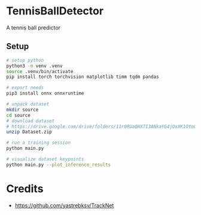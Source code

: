 # TennisBallDetector
A tennis ball predictor

## Setup
```bash
# setup python
python3 -m venv .venv
source .venv/bin/activate
pip install torch torchvision matplotlib timm tqdm pandas

# export needs
pip3 install onnx onnxruntime

# unpack dataset
mkdir source
cd source
# download dataset
# https://drive.google.com/drive/folders/11r0RUaQHX7I3ANkaYG4jOxXK1OYo01Ut
unzip Dataset.zip 

# run a training session
python main.py 

# visualize dataset keypoints
python main.py --plot_inference_results
```

# Credits
- https://github.com/yastrebksv/TrackNet